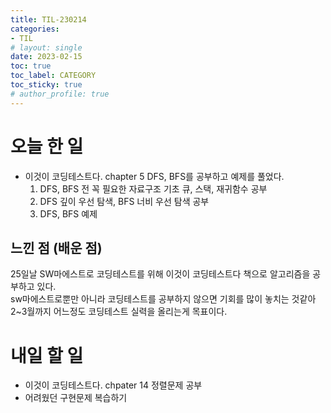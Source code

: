 ```yaml
---
title: TIL-230214
categories:
- TIL
# layout: single
date: 2023-02-15
toc: true
toc_label: CATEGORY
toc_sticky: true
# author_profile: true
---
```


# 오늘 한 일

- 이것이 코딩테스트다. chapter 5 DFS, BFS를 공부하고 예제를 풀었다.   
  1. DFS, BFS 전 꼭 필요한 자료구조 기초 큐, 스택, 재귀함수 공부
  2. DFS 깊이 우선 탐색, BFS 너비 우선 탐색 공부
  3. DFS, BFS 예제


## 느낀 점 (배운 점)

25일날 SW마에스트로 코딩테스트를 위해 이것이 코딩테스트다 책으로 알고리즘을 공부하고 있다.    
sw마에스트로뿐만 아니라 코딩테스트를 공부하지 않으면 기회를 많이 놓치는 것같아 2~3월까지 어느정도 코딩테스트 실력을 올리는게 목표이다.   


# 내일 할 일

- 이것이 코딩테스트다. chpater 14 정렬문제 공부   
- 어려웠던 구현문제 복습하기  